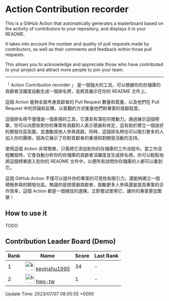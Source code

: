 # Action Contribution recorder

This is a GitHub Action that automatically generates a leaderboard based on the activity of contributors to your repository, and displays it in your README.

It takes into account the number and quality of pull requests made by contributors, as well as their comments and feedback within those pull requests.

This allows you to acknowledge and appreciate those who have contributed to your project and attract more people to join your team.

---

「 Action Contribution recorder 」 是一個強大的工具，可以根據你的存儲庫的貢獻者活躍度自動生成一個排名榜，並將其展示在你的 README 文件上。

這個 Action 能夠全面考慮貢獻者的 Pull Request 數量和質量，以及他們在 Pull Request 中的評論和反饋，以客觀的方式衡量他們對專案的貢獻程度。

這個排名榜不僅僅是一個表揚的工具，它還具有潛在的推動力。通過展示這個榜單，你可以向那些對你的專案有貢獻的人表示感謝和肯定，這有助於建立一個良好的開發社區氛圍，並激勵其他人參與貢獻。同時，這個排名榜也可以吸引更多的人加入你的團隊，因為它展示了你對貢獻者的重視和對開發活動的支持。

使用這個 Action 非常簡單，只需將它添加到你的存儲庫的工作流程中。當工作流程觸發時，它會自動分析你的存儲庫的貢獻者活躍度並生成排名榜。你可以輕鬆地將這個榜單嵌入到你的 README 文件中，以便所有訪問你存儲庫的人都可以看到它。

這個 GitHub Action 不僅可以提升你的專案的可見性和吸引力，還能夠建立一個積極參與的開發社區。無論你是想感謝貢獻者、鼓勵更多人參與還是提高專案的合作效率，這個 Action 都是一個絕佳的選擇。立即嘗試使用它，讓你的專案更加繁榮！

## How to use it

TODO

## Contribution Leader Board (Demo)

<!--CONTRIBUTION-LEADER-BOARD-TABLE:START-->
|Rank|Name|Score|Last Rank|
|----|----|----|----|
|1|<img width="30px" src="https://avatars.githubusercontent.com/u/56685204?v=4" alt="kevinshu1995" /> [kevinshu1995](https://github.com/kevinshu1995)|34|-|
|2|<img width="30px" src="https://avatars.githubusercontent.com/u/135589566?v=4" alt="hws-tw" /> [hws-tw](https://github.com/hws-tw)|1|-|

Update Time: 2023/07/07 08:05:55 +0000
<!--CONTRIBUTION-LEADER-BOARD-TABLE:END-->

